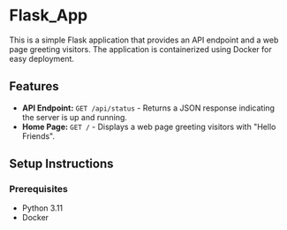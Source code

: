 # Flask_App

This is a simple Flask application that provides an API endpoint and a web page greeting visitors. The application is containerized using Docker for easy deployment.

## Features

- **API Endpoint:** `GET /api/status` - Returns a JSON response indicating the server is up and running.
- **Home Page:** `GET /` - Displays a web page greeting visitors with "Hello Friends".

## Setup Instructions

### Prerequisites

- Python 3.11
- Docker
